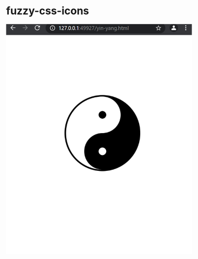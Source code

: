 # fuzzy-css-icons
![](https://github.com/Poojitha-Chandra/fuzzy-css-icons/blob/main/imgs/ying-yang.png)
